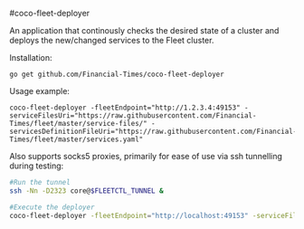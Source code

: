 #coco-fleet-deployer

An application that continously checks the desired state of a cluster and deploys the new/changed services to the Fleet cluster.

Installation:

```
go get github.com/Financial-Times/coco-fleet-deployer
```

Usage example:

```
coco-fleet-deployer -fleetEndpoint="http://1.2.3.4:49153" -serviceFilesUri="https://raw.githubusercontent.com/Financial-Times/fleet/master/service-files/" -servicesDefinitionFileUri="https://raw.githubusercontent.com/Financial-Times/fleet/master/services.yaml"
```

Also supports socks5 proxies, primarily for ease of use via ssh tunnelling during testing:

```bash
#Run the tunnel
ssh -Nn -D2323 core@$FLEETCTL_TUNNEL &

#Execute the deployer
coco-fleet-deployer -fleetEndpoint="http://localhost:49153" -serviceFilesUri="https://raw.githubusercontent.com/Financial-Times/fleet/master/service-files/" -servicesDefinitionFileUri="https://raw.githubusercontent.com/Financial-Times/fleet/master/services.yaml" -intervalInSecondsBetweenDeploys=60 -destroy=false -socksProxy="127.0.0.1:2323"
```
